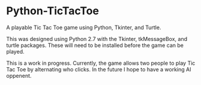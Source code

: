 # Python-TicTacToe
A playable Tic Tac Toe game using Python, Tkinter, and Turtle.

This was designed using Python 2.7 with the Tkinter, tkMessageBox, and turtle packages. These will need to be installed before the game can be played.

This is a work in progress. Currently, the game allows two people to play Tic Tac Toe by alternating who clicks. In the future I hope to have a working AI oppenent. 

